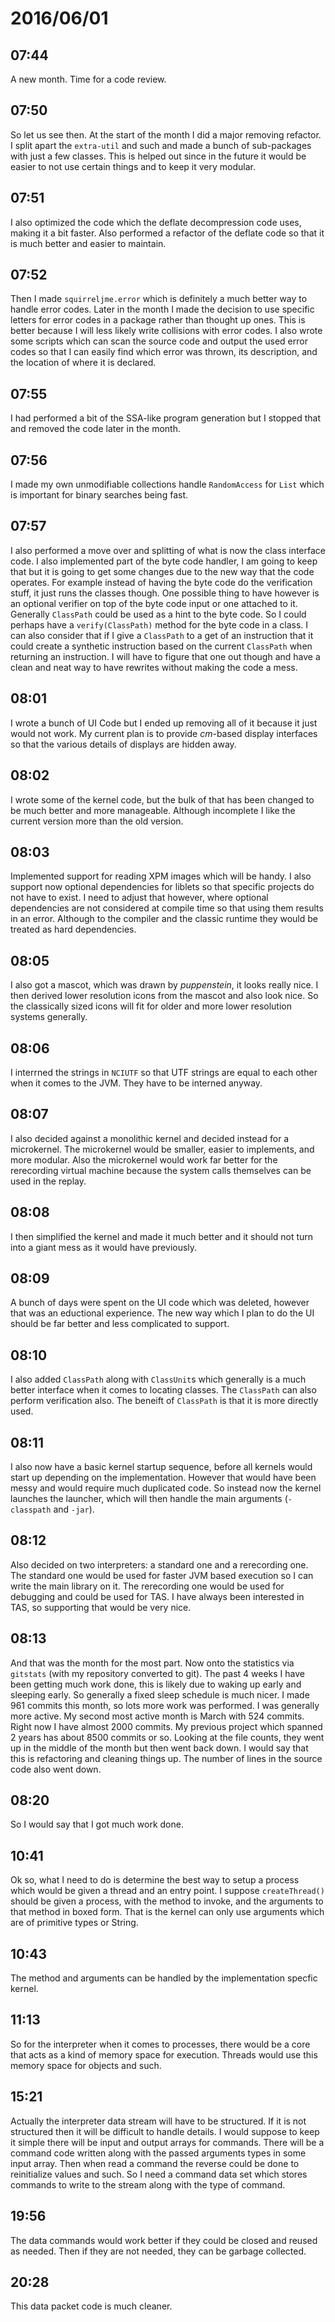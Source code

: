# 2016/06/01

## 07:44

A new month. Time for a code review.

## 07:50

So let us see then. At the start of the month I did a major removing refactor.
I split apart the `extra-util` and such and made a bunch of sub-packages with
just a few classes. This is helped out since in the future it would be easier
to not use certain things and to keep it very modular.

## 07:51

I also optimized the code which the deflate decompression code uses, making it
a bit faster. Also performed a refactor of the deflate code so that it is much
better and easier to maintain.

## 07:52

Then I made `squirreljme.error` which is definitely a much better way to handle
error codes. Later in the month I made the decision to use specific letters
for error codes in a package rather than thought up ones. This is better
because I will less likely write collisions with error codes. I also wrote
some scripts which can scan the source code and output the used error codes
so that I can easily find which error was thrown, its description, and the
location of where it is declared.

## 07:55

I had performed a bit of the SSA-like program generation but I stopped that
and removed the code later in the month.

## 07:56

I made my own unmodifiable collections handle `RandomAccess` for `List` which
is important for binary searches being fast.

## 07:57

I also performed a move over and splitting of what is now the class interface
code. I also implemented part of the byte code handler, I am going to keep that
but it is going to get some changes due to the new way that the code operates.
For example instead of having the byte code do the verification stuff, it just
runs the classes though. One possible thing to have however is an optional
verifier on top of the byte code input or one attached to it. Generally
`ClassPath` could be used as a hint to the byte code. So I could perhaps have
a `verify(ClassPath)` method for the byte code in a class. I can also consider
that if I give a `ClassPath` to a get of an instruction that it could create
a synthetic instruction based on the current `ClassPath` when returning an
instruction. I will have to figure that one out though and have a clean and
neat way to have rewrites without making the code a mess.

## 08:01

I wrote a bunch of UI Code but I ended up removing all of it because it just
would not work. My current plan is to provide _cm_-based display interfaces so
that the various details of displays are hidden away.

## 08:02

I wrote some of the kernel code, but the bulk of that has been changed to be
much better and more manageable. Although incomplete I like the current
version more than the old version.

## 08:03

Implemented support for reading XPM images which will be handy. I also support
now optional dependencies for liblets so that specific projects do not have to
exist. I need to adjust that however, where optional dependencies are not
considered at compile time so that using them results in an error. Although to
the compiler and the classic runtime they would be treated as hard
dependencies.

## 08:05

I also got a mascot, which was drawn by _puppenstein_, it looks really nice.
I then derived lower resolution icons from the mascot and also look nice. So
the classically sized icons will fit for older and more lower resolution
systems generally.

## 08:06

I interrned the strings in `NCIUTF` so that UTF strings are equal to each
other when it comes to the JVM. They have to be interned anyway.

## 08:07

I also decided against a monolithic kernel and decided instead for a
microkernel. The microkernel would be smaller, easier to implements, and
more modular. Also the microkernel would work far better for the rerecording
virtual machine because the system calls themselves can be used in the replay.

## 08:08

I then simplified the kernel and made it much better and it should not turn
into a giant mess as it would have previously.

## 08:09

A bunch of days were spent on the UI code which was deleted, however that was
an eductional experience. The new way which I plan to do the UI should be far
better and less complicated to support.

## 08:10

I also added `ClassPath` along with `ClassUnit`s which generally is a much
better interface when it comes to locating classes. The `ClassPath` can also
perform verification also. The beneift of `ClassPath` is that it is more
directly used.

## 08:11

I also now have a basic kernel startup sequence, before all kernels would
start up depending on the implementation. However that would have been messy
and would require much duplicated code. So instead now the kernel launches the
launcher, which will then handle the main arguments (`-classpath` and `-jar`).

## 08:12

Also decided on two interpreters: a standard one and a rerecording one. The
standard one would be used for faster JVM based execution so I can write the
main library on it. The rerecording one would be used for debugging and could
be used for TAS. I have always been interested in TAS, so supporting that would
be very nice.

## 08:13

And that was the month for the most part. Now onto the statistics via
`gitstats` (with my repository converted to git). The past 4 weeks I have been
getting much work done, this is likely due to waking up early and sleeping
early. So generally a fixed sleep schedule is much nicer. I made 961 commits
this month, so lots more work was performed. I was generally more active. My
second most active month is March with 524 commits. Right now I have almost
2000 commits. My previous project which spanned 2 years has about 8500 commits
or so. Looking at the file counts, they went up in the middle of the month
but then went back down. I would say that this is refactoring and cleaning
things up. The number of lines in the source code also went down.

## 08:20

So I would say that I got much work done.

## 10:41

Ok so, what I need to do is determine the best way to setup a process which
would be given a thread and an entry point. I suppose `createThread()` should
be given a process, with the method to invoke, and the arguments to that
method in boxed form. That is the kernel can only use arguments which are of
primitive types or String.

## 10:43

The method and arguments can be handled by the implementation specfic kernel.

## 11:13

So for the interpreter when it comes to processes, there would be a core that
acts as a kind of memory space for execution. Threads would use this memory
space for objects and such.

## 15:21

Actually the interpreter data stream will have to be structured. If it is not
structured then it will be difficult to handle details. I would suppose to keep
it simple there will be input and output arrays for commands. There will be a
command code written along with the passed arguments types in some input
array. Then when read a command the reverse could be done to reinitialize
values and such. So I need a command data set which stores commands to write to
the stream along with the type of command.

## 19:56

The data commands would work better if they could be closed and reused as
needed. Then if they are not needed, they can be garbage collected.

## 20:28

This data packet code is much cleaner.

